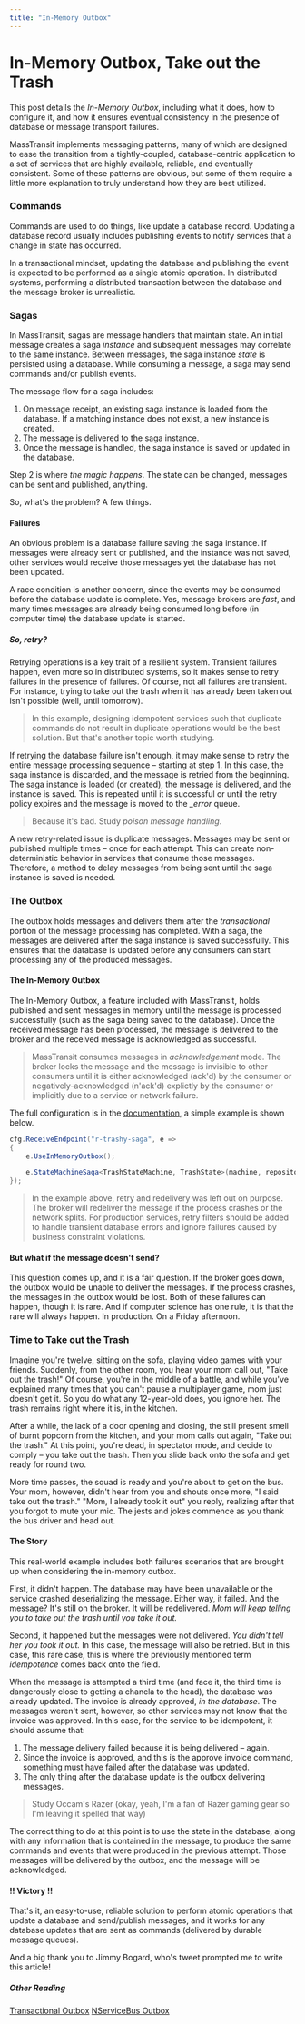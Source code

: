 ```yaml
---
title: "In-Memory Outbox"
---
```


# In-Memory Outbox, Take out the Trash

This post details the _In-Memory Outbox_, including what it does, how to configure it, and how it ensures eventual consistency in the presence of database or message transport failures.

<!-- more -->

<script>
import { Tweet } from 'vue-tweet-embed/dist'

export default {
    components: {Tweet}
}
</script>

MassTransit implements messaging patterns, many of which are designed to ease the transition from a tightly-coupled, database-centric application to a set of services that are highly available, reliable, and eventually consistent. Some of these patterns are obvious, but some of them require a little more explanation to truly understand how they are best utilized.

### Commands

Commands are used to do things, like update a database record. Updating a database record usually includes publishing events to notify services that a change in state has occurred.

In a transactional mindset, updating the database and publishing the event is expected to be performed as a single atomic operation. In distributed systems, performing a distributed transaction between the database and the message broker is unrealistic.

### Sagas

In MassTransit, sagas are message handlers that maintain state. An initial message creates a saga _instance_ and subsequent messages may correlate to the same instance. Between messages, the saga instance _state_ is persisted using a database. While consuming a message, a saga may send commands and/or publish events.

The message flow for a saga includes:

1. On message receipt, an existing saga instance is loaded from the database. If a matching instance does not exist, a new instance is created.
1. The message is delivered to the saga instance.
1. Once the message is handled, the saga instance is saved or updated in the database.

Step 2 is where _the magic happens_. The state can be changed, messages can be sent and published, anything.

So, what's the problem? A few things.

#### Failures

An obvious problem is a database failure saving the saga instance. If messages were already sent or published, and the instance was not saved, other services would receive those messages yet the database has not been updated.

A race condition is another concern, since the events may be consumed before the database update is complete. Yes, message brokers are _fast_, and many times messages are already being consumed long before (in computer time) the database update is started.

##### So, retry?

Retrying operations is a key trait of a resilient system. Transient failures happen, even more so in distributed systems, so it makes sense to retry failures in the presence of failures. Of course, not all failures are transient. For instance, trying to take out the trash when it has already been taken out isn't possible (well, until tomorrow).

> In this example, designing idempotent services such that duplicate commands do not result in duplicate operations would be the best solution. But that's another topic worth studying.

If retrying the database failure isn't enough, it may make sense to retry the entire message processing sequence – starting at step 1. In this case, the saga instance is discarded, and the message is retried from the beginning. The saga instance is loaded (or created), the message is delivered, and the instance is saved. This is repeated until it is successful or until the retry policy expires and the message is moved to the *_error* queue.

> Because it's bad. Study _poison message handling_.

A new retry-related issue is duplicate messages. Messages may be sent or published multiple times – once for each attempt. This can create non-deterministic behavior in services that consume those messages. Therefore, a method to delay messages from being sent until the saga instance is saved is needed.

### The Outbox

The outbox holds messages and delivers them after the _transactional_ portion of the message processing has completed. With a saga, the messages are delivered after the saga instance is saved successfully. This ensures that the database is updated before any consumers can start processing any of the produced messages.

#### The In-Memory Outbox

The In-Memory Outbox, a feature included with MassTransit, holds published and sent messages in memory until the message is processed successfully (such as the saga being saved to the database). Once the received message has been processed, the message is delivered to the broker and the received message is acknowledged as successful.

> MassTransit consumes messages in _acknowledgement_ mode. The broker locks the message and the message is invisible to other consumers until it is either acknowledged (ack'd) by the consumer or negatively-acknowledged (n'ack'd) explictly by the consumer or implicitly due to a service or network failure.

The full configuration is in the [documentation](/usage/exceptions.md#redelivery), a simple example is shown below.

```cs
cfg.ReceiveEndpoint("r-trashy-saga", e =>
{
    e.UseInMemoryOutbox();

    e.StateMachineSaga<TrashStateMachine, TrashState>(machine, repository);
});
```

> In the example above, retry and redelivery was left out on purpose. The broker will redeliver the message if the process crashes or the network splits. For production services, retry filters should be added to handle transient database errors and ignore failures caused by business constraint violations.

#### But what if the message doesn't send?

This question comes up, and it is a fair question. If the broker goes down, the outbox would be unable to deliver the messages. If the process crashes, the messages in the outbox would be lost. Both of these failures can happen, though it is rare. And if computer science has one rule, it is that the rare will always happen. In production. On a Friday afternoon.

### Time to Take out the Trash

Imagine you're twelve, sitting on the sofa, playing video games with your friends. Suddenly, from the other room, you hear your mom call out, "Take out the trash!" Of course, you're in the middle of a battle, and while you've explained many times that you can't pause a multiplayer game, mom just doesn't get it. So you do what any 12-year-old does, you ignore her. The trash remains right where it is, in the kitchen.

After a while, the lack of a door opening and closing, the still present smell of burnt popcorn from the kitchen, and your mom calls out again, "Take out the trash." At this point, you're dead, in spectator mode, and decide to comply – you take out the trash. Then you slide back onto the sofa and get ready for round two.

More time passes, the squad is ready and you're about to get on the bus. Your mom, however, didn't hear from you and shouts once more, "I said take out the trash." "Mom, I already took it out" you reply, realizing after that you forgot to mute your mic. The jests and jokes commence as you thank the bus driver and head out.

#### The Story

This real-world example includes both failures scenarios that are brought up when considering the in-memory outbox.

First, it didn't happen. The database may have been unavailable or the service crashed deserializing the message. Either way, it failed. And the message? It's still on the broker. It will be redelivered. _Mom will keep telling you to take out the trash until you take it out._

Second, it happened but the messages were not delivered. _You didn't tell her you took it out._ In this case, the message will also be retried. But in this case, this rare case, this is where the previously mentioned term _idempotence_ comes back onto the field.

When the message is attempted a third time (and face it, the third time is dangerously close to getting a chancla to the head), the database was already updated. The invoice is already approved, _in the database_. The messages weren't sent, however, so other services may not know that the invoice was approved. In this case, for the service to be idempotent, it should assume that:

1. The message delivery failed because it is being delivered – again.
2. Since the invoice is approved, and this is the approve invoice command, something must have failed after the database was updated. 
3. The only thing after the database update is the outbox delivering messages.

> Study Occam's Razer (okay, yeah, I'm a fan of Razer gaming gear so I'm leaving it spelled that way)

The correct thing to do at this point is to use the state in the database, along with any information that is contained in the message, to produce the same commands and events that were produced in the previous attempt. Those messages will be delivered by the outbox, and the message will be acknowledged.

#### !! Victory !!

That's it, an easy-to-use, reliable solution to perform atomic operations that update a database and send/publish messages, and it works for any database updates that are sent as commands (delivered by durable message queues).

And a big thank you to Jimmy Bogard, who's tweet prompted me to write this article!

<Tweet id="1225424085498417153" :options="{ theme: 'dark', dnt: 'true' }"></Tweet>

##### Other Reading

[Transactional Outbox](https://microservices.io/patterns/data/transactional-outbox.html)
[NServiceBus Outbox](https://docs.particular.net/nservicebus/outbox/)


